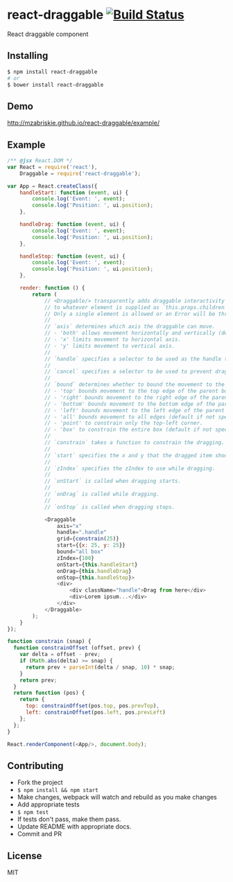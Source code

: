 # react-draggable [![Build Status](https://travis-ci.org/mzabriskie/react-draggable.svg?branch=master)](https://travis-ci.org/mzabriskie/react-draggable)

React draggable component

## Installing

```bash
$ npm install react-draggable
# or
$ bower install react-draggable
```

## Demo

http://mzabriskie.github.io/react-draggable/example/

## Example

```js
/** @jsx React.DOM */
var React = require('react'),
	Draggable = require('react-draggable');

var App = React.createClass({
	handleStart: function (event, ui) {
		console.log('Event: ', event);
		console.log('Position: ', ui.position);
	},

	handleDrag: function (event, ui) {
		console.log('Event: ', event);
        console.log('Position: ', ui.position);
	},

	handleStop: function (event, ui) {
		console.log('Event: ', event);
        console.log('Position: ', ui.position);
	},

	render: function () {
		return (
			// <Draggable/> transparently adds draggable interactivity
			// to whatever element is supplied as `this.props.children`.
			// Only a single element is allowed or an Error will be thrown.
			//
			// `axis` determines which axis the draggable can move.
			// - 'both' allows movement horizontally and vertically (default).
			// - 'x' limits movement to horizontal axis.
			// - 'y' limits movement to vertical axis.
			//
			// `handle` specifies a selector to be used as the handle that initiates drag.
			//
			// `cancel` specifies a selector to be used to prevent drag initialization.
			//
			// `bound` determines whether to bound the movement to the parent box.
			// - 'top' bounds movement to the top edge of the parent box.
			// - 'right' bounds movement to the right edge of the parent box.
			// - 'bottom' bounds movement to the bottom edge of the parent box.
			// - 'left' bounds movement to the left edge of the parent box.
		 	// - 'all' bounds movement to all edges (default if not specified).
			// - 'point' to constrain only the top-left corner.
			// - 'box' to constrain the entire box (default if not specified).
			//
			// `constrain` takes a function to constrain the dragging.
			//
			// `start` specifies the x and y that the dragged item should start at
			//
			// `zIndex` specifies the zIndex to use while dragging.
			//
			// `onStart` is called when dragging starts.
			//
			// `onDrag` is called while dragging.
			//
			// `onStop` is called when dragging stops.

			<Draggable
				axis="x"
				handle=".handle"
				grid={constrain(25)}
				start={{x: 25, y: 25}}
				bound="all box"
				zIndex={100}
				onStart={this.handleStart}
				onDrag={this.handleDrag}
				onStop={this.handleStop}>
				<div>
					<div className="handle">Drag from here</div>
					<div>Lorem ipsum...</div>
				</div>
			</Draggable>
		);
	}
});

function constrain (snap) {
  function constrainOffset (offset, prev) {
    var delta = offset - prev;
    if (Math.abs(delta) >= snap) {
      return prev + parseInt(delta / snap, 10) * snap;
    }
    return prev;
  }
  return function (pos) {
    return {
      top: constrainOffset(pos.top, pos.prevTop),
      left: constrainOffset(pos.left, pos.prevLeft)
    };
  };
}

React.renderComponent(<App/>, document.body);
```

## Contributing

- Fork the project
- `$ npm install && npm start`
- Make changes, webpack will watch and rebuild as you make changes
- Add appropriate tests
- `$ npm test`
- If tests don't pass, make them pass.
- Update README with appropriate docs.
- Commit and PR

## License

MIT
